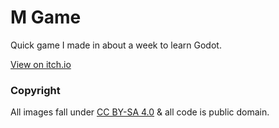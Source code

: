 # M Game
Quick game I made in about a week to learn Godot.

[View on itch.io](https://theooolone.itch.io/m-game)

### Copyright
All images fall under [CC BY-SA 4.0](https://creativecommons.org/licenses/by-sa/4.0/) &
all code is public domain.

